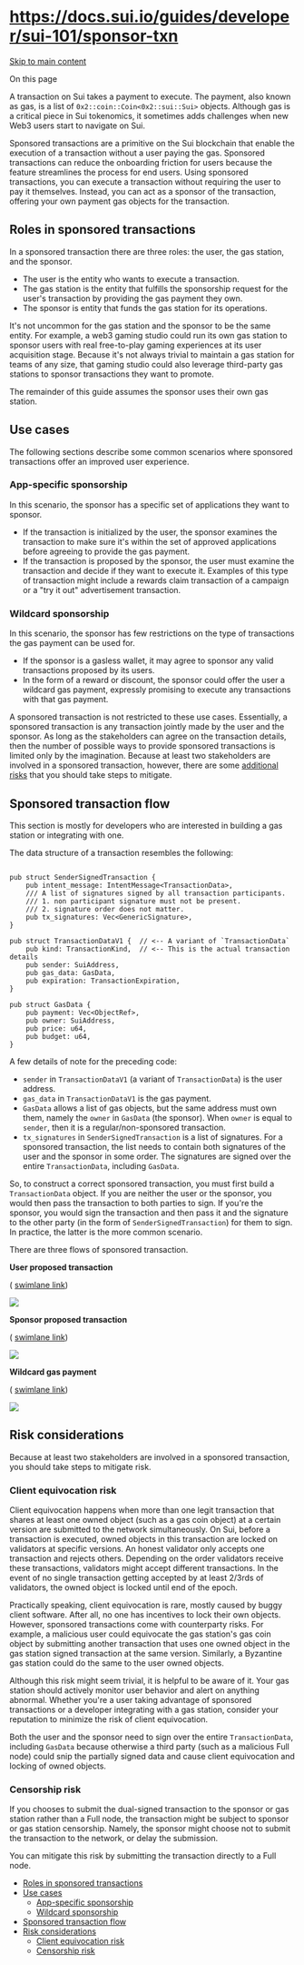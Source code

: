 # https://docs.sui.io/guides/developer/sui-101/sponsor-txn

[Skip to main content](https://docs.sui.io/guides/developer/sui-101/sponsor-txn#__docusaurus_skipToContent_fallback)

On this page

A transaction on Sui takes a payment to execute. The payment, also known as gas, is a list of `0x2::coin::Coin<0x2::sui::Sui>` objects. Although gas is a critical piece in Sui tokenomics, it sometimes adds challenges when new Web3 users start to navigate on Sui.

Sponsored transactions are a primitive on the Sui blockchain that enable the execution of a transaction without a user paying the gas. Sponsored transactions can reduce the onboarding friction for users because the feature streamlines the process for end users. Using sponsored transactions, you can execute a transaction without requiring the user to pay it themselves. Instead, you can act as a sponsor of the transaction, offering your own payment gas objects for the transaction.

## Roles in sponsored transactions [​](https://docs.sui.io/guides/developer/sui-101/sponsor-txn\#roles-in-sponsored-transactions "Direct link to Roles in sponsored transactions")

In a sponsored transaction there are three roles: the user, the gas station, and the sponsor.

- The user is the entity who wants to execute a transaction.
- The gas station is the entity that fulfills the sponsorship request for the user's transaction by providing the gas payment they own.
- The sponsor is entity that funds the gas station for its operations.

It's not uncommon for the gas station and the sponsor to be the same entity. For example, a web3 gaming studio could run its own gas station to sponsor users with real free-to-play gaming experiences at its user acquisition stage. Because it's not always trivial to maintain a gas station for teams of any size, that gaming studio could also leverage third-party gas stations to sponsor transactions they want to promote.

The remainder of this guide assumes the sponsor uses their own gas station.

## Use cases [​](https://docs.sui.io/guides/developer/sui-101/sponsor-txn\#use-cases "Direct link to Use cases")

The following sections describe some common scenarios where sponsored transactions offer an improved user experience.

### App-specific sponsorship [​](https://docs.sui.io/guides/developer/sui-101/sponsor-txn\#app-specific-sponsorship "Direct link to App-specific sponsorship")

In this scenario, the sponsor has a specific set of applications they want to sponsor.

- If the transaction is initialized by the user, the sponsor examines the transaction to make sure it's within the set of approved applications before agreeing to provide the gas payment.
- If the transaction is proposed by the sponsor, the user must examine the transaction and decide if they want to execute it. Examples of this type of transaction might include a rewards claim transaction of a campaign or a "try it out" advertisement transaction.

### Wildcard sponsorship [​](https://docs.sui.io/guides/developer/sui-101/sponsor-txn\#wildcard-sponsorship "Direct link to Wildcard sponsorship")

In this scenario, the sponsor has few restrictions on the type of transactions the gas payment can be used for.

- If the sponsor is a gasless wallet, it may agree to sponsor any valid transactions proposed by its users.
- In the form of a reward or discount, the sponsor could offer the user a wildcard gas payment, expressly promising to execute any transactions with that gas payment.

A sponsored transaction is not restricted to these use cases. Essentially, a sponsored transaction is any transaction jointly made by the user and the sponsor. As long as the stakeholders can agree on the transaction details, then the number of possible ways to provide sponsored transactions is limited only by the imagination. Because at least two stakeholders are involved in a sponsored transaction, however, there are some [additional risks](https://docs.sui.io/guides/developer/sui-101/sponsor-txn#risk) that you should take steps to mitigate.

## Sponsored transaction flow [​](https://docs.sui.io/guides/developer/sui-101/sponsor-txn\#sponsored-transaction-flow "Direct link to Sponsored transaction flow")

This section is mostly for developers who are interested in building a gas station or integrating with one.

The data structure of a transaction resembles the following:

```codeBlockLines_p187

pub struct SenderSignedTransaction {
    pub intent_message: IntentMessage<TransactionData>,
    /// A list of signatures signed by all transaction participants.
    /// 1. non participant signature must not be present.
    /// 2. signature order does not matter.
    pub tx_signatures: Vec<GenericSignature>,
}

pub struct TransactionDataV1 {  // <-- A variant of `TransactionData`
    pub kind: TransactionKind,  // <-- This is the actual transaction details
    pub sender: SuiAddress,
    pub gas_data: GasData,
    pub expiration: TransactionExpiration,
}

pub struct GasData {
    pub payment: Vec<ObjectRef>,
    pub owner: SuiAddress,
    pub price: u64,
    pub budget: u64,
}

```

A few details of note for the preceding code:

- `sender` in `TransactionDataV1` (a variant of `TransactionData`) is the user address.
- `gas_data` in `TransactionDataV1` is the gas payment.
- `GasData` allows a list of gas objects, but the same address must own them, namely the `owner` in `GasData` (the sponsor). When `owner` is equal to `sender`, then it is a regular/non-sponsored transaction.
- `tx_signatures` in `SenderSignedTransaction` is a list of signatures. For a sponsored transaction, the list needs to contain both signatures of the user and the sponsor in some order. The signatures are signed over the entire `TransactionData`, including `GasData`.

So, to construct a correct sponsored transaction, you must first build a `TransactionData` object. If you are neither the user or the sponsor, you would then pass the transaction to both parties to sign. If you're the sponsor, you would sign the transaction and then pass it and the signature to the other party (in the form of `SenderSignedTransaction`) for them to sign. In practice, the latter is the more common scenario.

There are three flows of sponsored transaction.

**User proposed transaction**

( [swimlane link](https://swimlanes.io/d/wAcnOpA_h))

![](https://static.swimlanes.io/b090340af36c8a4af6c36d4479a4d04f.png)

**Sponsor proposed transaction**

( [swimlane link](https://swimlanes.io/#ZZE9T8QwDIb3/ApvLIWBsQMSEh8DEkI6mInb+O6itk4VOxInxH8nqe76AVki+X392G+iXnuq4fYGdmNgCRHeYhiDkIP3iCzYqg9syuGg2WmstWZMDYjG1Ora9YCK8G0gn2LoPLt6rb/kQjXLQuwo1rBL/t65SCKLdkD5dJlWwzNKwS4SfY0+YsFt2I9zuTI/047mEuj67pKthjmlHj13ki+CD6EIA56gIfCslFfRHN8zIOgyoQJkB2G/pyhZsefNLKDAiKeBWDczC7YG++d97EQ5264ExB8YNUUyZtpjbmyP1Hbb+cX7H7g0PqW+fw0uf5KkZvAKLmE/deU4K9Iv))

![](https://static.swimlanes.io/d917884a263c494bb6127102d0f64840.png)

**Wildcard gas payment**

( [swimlane link](https://static.swimlanes.io/ee3962b3ac3cc5d34f317cecdde125b0.png))

![](https://static.swimlanes.io/ee3962b3ac3cc5d34f317cecdde125b0.png)

## Risk considerations [​](https://docs.sui.io/guides/developer/sui-101/sponsor-txn\#risk "Direct link to Risk considerations")

Because at least two stakeholders are involved in a sponsored transaction, you should take steps to mitigate risk.

### Client equivocation risk [​](https://docs.sui.io/guides/developer/sui-101/sponsor-txn\#client-equivocation-risk "Direct link to Client equivocation risk")

Client equivocation happens when more than one legit transaction that shares at least one owned object (such as a gas coin object) at a certain version are submitted to the network simultaneously. On Sui, before a transaction is executed, owned objects in this transaction are locked on validators at specific versions. An honest validator only accepts one transaction and rejects others. Depending on the order validators receive these transactions, validators might accept different transactions. In the event of no single transaction getting accepted by at least 2/3rds of validators, the owned object is locked until end of the epoch.

Practically speaking, client equivocation is rare, mostly caused by buggy client software. After all, no one has incentives to lock their own objects. However, sponsored transactions come with counterparty risks. For example, a malicious user could equivocate the gas station's gas coin object by submitting another transaction that uses one owned object in the gas station signed transaction at the same version. Similarly, a Byzantine gas station could do the same to the user owned objects.

Although this risk might seem trivial, it is helpful to be aware of it. Your gas station should actively monitor user behavior and alert on anything abnormal. Whether you're a user taking advantage of sponsored transactions or a developer integrating with a gas station, consider your reputation to minimize the risk of client equivocation.

Both the user and the sponsor need to sign over the entire `TransactionData`, including `GasData` because otherwise a third party (such as a malicious Full node) could snip the partially signed data and cause client equivocation and locking of owned objects.

### Censorship risk [​](https://docs.sui.io/guides/developer/sui-101/sponsor-txn\#censorship-risk "Direct link to Censorship risk")

If you chooses to submit the dual-signed transaction to the sponsor or gas station rather than a Full node, the transaction might be subject to sponsor or gas station censorship. Namely, the sponsor might choose not to submit the transaction to the network, or delay the submission.

You can mitigate this risk by submitting the transaction directly to a Full node.

- [Roles in sponsored transactions](https://docs.sui.io/guides/developer/sui-101/sponsor-txn#roles-in-sponsored-transactions)
- [Use cases](https://docs.sui.io/guides/developer/sui-101/sponsor-txn#use-cases)
  - [App-specific sponsorship](https://docs.sui.io/guides/developer/sui-101/sponsor-txn#app-specific-sponsorship)
  - [Wildcard sponsorship](https://docs.sui.io/guides/developer/sui-101/sponsor-txn#wildcard-sponsorship)
- [Sponsored transaction flow](https://docs.sui.io/guides/developer/sui-101/sponsor-txn#sponsored-transaction-flow)
- [Risk considerations](https://docs.sui.io/guides/developer/sui-101/sponsor-txn#risk)
  - [Client equivocation risk](https://docs.sui.io/guides/developer/sui-101/sponsor-txn#client-equivocation-risk)
  - [Censorship risk](https://docs.sui.io/guides/developer/sui-101/sponsor-txn#censorship-risk)